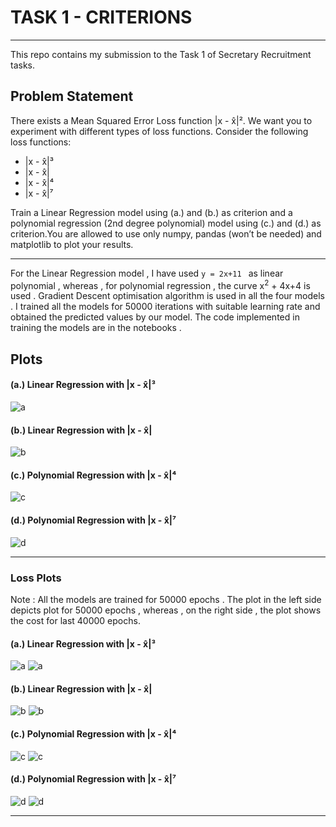 # TASK 1 - CRITERIONS
***

This repo contains my submission to the Task 1 of Secretary Recruitment tasks.

## Problem Statement

There exists a Mean Squared Error Loss function |x -  x̂|². We want you to experiment with different types of loss functions. Consider the following loss functions:
- |x -  x̂|³
- |x -  x̂|
- |x -  x̂|⁴
- |x -  x̂|⁷

Train a Linear Regression model using (a.) and (b.) as criterion and a polynomial regression (2nd degree polynomial) model using (c.) and (d.) as criterion.You are allowed to use only numpy, pandas (won’t be needed) and matplotlib to plot your results.
***
For the Linear Regression model , I have used ```y = 2x+11 ``` as linear polynomial , whereas , for polynomial regression , the curve x<sup>2</sup> + 4x+4 is used .
Gradient Descent optimisation algorithm is used in all the four models .
I trained all the models for 50000 iterations with suitable learning rate and obtained the predicted values by our model. 
The code implemented in training the models are in the notebooks . 

## Plots

#### (a.) Linear Regression with |x -  x̂|³ 
![a](./assets/a.png)

#### (b.) Linear Regression with |x -  x̂|
![b](./assets/b.png)

#### (c.) Polynomial Regression with |x -  x̂|⁴
![c](./assets/c.png)

#### (d.) Polynomial Regression with |x -  x̂|⁷
![d](./assets/d.png)

***

### Loss Plots

Note : All the models are trained for 50000 epochs . The plot in the left side depicts plot for 50000 epochs , whereas , on the right side , the plot shows the cost for last 40000 epochs.

#### (a.) Linear Regression with |x -  x̂|³ 
![a](./assets/a_cost1.png) ![a](./assets/a_cost.png)

#### (b.) Linear Regression with |x -  x̂|
![b](./assets/b_cost1.png) ![b](./assets/b_cost.png)

#### (c.) Polynomial Regression with |x -  x̂|⁴
![c](./assets/c_cost1.png) ![c](./assets/c_cost.png)

#### (d.) Polynomial Regression with |x -  x̂|⁷
![d](./assets/d_cost1.png) ![d](./assets/d_cost.png)

***
